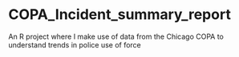 # COPA_Incident_summary_report
An R project where I make use of data from the Chicago COPA to understand trends in police use of force
